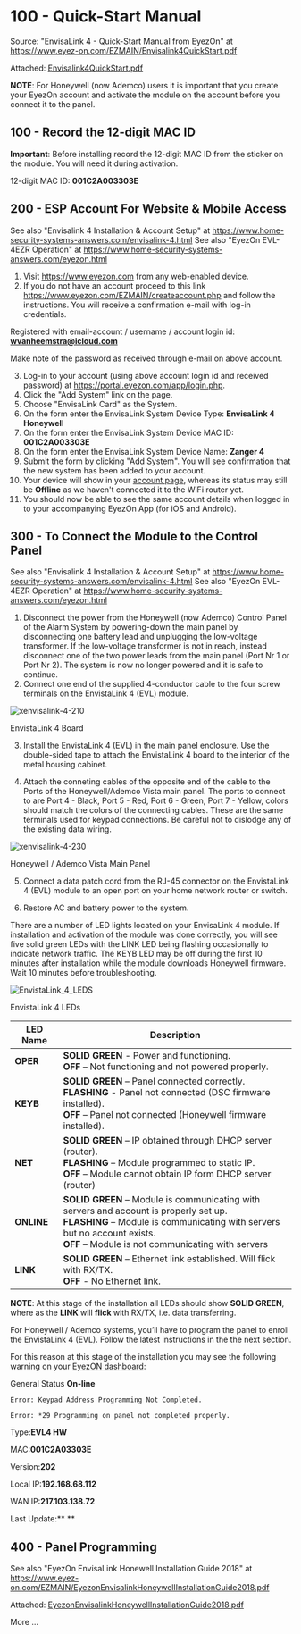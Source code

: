 # 100 - Quick-Start Manual

Source: "EnvisaLink 4 - Quick-Start Manual from EyezOn" at https://www.eyez-on.com/EZMAIN/Envisalink4QuickStart.pdf

Attached: [Envisalink4QuickStart.pdf](https://github.com/vanHeemstraSystems/ademco-vista-with-eyezon-envisalink/files/10471917/Envisalink4QuickStart.pdf)

**NOTE**: For Honeywell (now Ademco) users it is important that you create your EyezOn account and activate the module on the account before you connect it to the panel.

## 100 - Record the 12-digit MAC ID

**Important**: Before installing record the 12-digit MAC ID from the sticker on the module. You will need it during activation.

12-digit MAC ID: **001C2A003303E**

## 200 - ESP Account For Website & Mobile Access

See also "Envisalink 4 Installation & Account Setup" at https://www.home-security-systems-answers.com/envisalink-4.html
See also "EyezOn EVL-4EZR Operation" at https://www.home-security-systems-answers.com/eyezon.html

1. Visit https://www.eyezon.com from any web-enabled device.
2. If you do not have an account proceed to this link https://www.eyezon.com/EZMAIN/createaccount.php and follow the instructions. You will receive a confirmation e-mail with log-in credentials.

Registered with email-account / username / account login id: **wvanheemstra@icloud.com**

Make note of the password as received through e-mail on above account.

3. Log-in to your account (using above account login id and received password) at https://portal.eyezon.com/app/login.php.
4. Click the "Add System" link on the page. 
5. Choose "EnvisaLink Card" as the System.
6. On the form enter the EnvisaLink System Device Type: **EnvisaLink 4 Honeywell**
7. On the form enter the EnvisaLink System Device MAC ID: **001C2A003303E**
8. On the form enter the EnvisaLink System Device Name: **Zanger 4**
9. Submit the form by clicking "Add System". You will see confirmation that the new system has been added to your account.
10. Your device will show in your [account page](https://portal.eyezon.com/app/index.php?page=system-details&param=B5zBQcMvT0w0qOTgRylR6gv3K8N13ZJRO+3EmI53hoh4LY9jj4WogM5Jq+vIV0BjFIC9vJeZPUHXU/4qbUnzzg==&k=), whereas its status may still be **Offline** as we haven't connected it to the WiFi router yet.
11. You should now be able to see the same account details when logged in to your accompanying EyezOn App (for iOS and Android).

## 300 - To Connect the Module to the Control Panel

See also "Envisalink 4 Installation & Account Setup" at https://www.home-security-systems-answers.com/envisalink-4.html
See also "EyezOn EVL-4EZR Operation" at https://www.home-security-systems-answers.com/eyezon.html

1. Disconnect the power from the Honeywell (now Ademco) Control Panel of the Alarm System by powering-down the main panel by disconnecting one battery lead and unplugging the low-voltage transformer. If the low-voltage transformer is not in reach, instead disconnect one of the two power leads from the main panel (Port Nr 1 or Port Nr 2). The system is now no longer powered and it is safe to continue.
2. Connect one end of the supplied 4-conductor cable to the four screw terminals on the EnvistaLink 4 (EVL) module. 

![xenvisalink-4-210](https://user-images.githubusercontent.com/1499433/213917359-beb0353a-a7b7-483e-80f9-9dcc39e40098.png)

EnvistaLink 4 Board

3. Install the EnvistaLink 4 (EVL) in the main panel enclosure. Use the double-sided tape to attach the EnvistaLink 4 board to the interior of the metal housing cabinet.

4. Attach the conneting cables of the opposite end of the cable to the Ports of the Honeywell/Ademco Vista main panel. The ports to connect to are Port 4 - Black, Port 5 - Red, Port 6 - Green, Port 7 - Yellow, colors should match the colors of the connecting cables. These are the same terminals used for keypad connections. Be careful not to dislodge any of the existing data wiring.

![xenvisalink-4-230](https://user-images.githubusercontent.com/1499433/213919012-138527ed-0e05-4a9e-b378-154ef7e3d8ab.png)

Honeywell / Ademco Vista Main Panel

5. Connect a data patch cord from the RJ-45 connector on the EnvistaLink 4 (EVL) module to an open port on your home network router or switch.

6. Restore AC and battery power to the system.

There are a number of LED lights located on your EnvisaLink 4 module. If installation and activation of the module was done correctly, you will see five solid green LEDs with the LINK LED being flashing occasionally to indicate network traffic. The KEYB LED may be off during the first 10 minutes after installation while the module 
downloads Honeywell firmware. Wait 10 minutes before troubleshooting. 

![EnvistaLink_4_LEDS](https://user-images.githubusercontent.com/1499433/213920610-d05e5a40-d4db-45a4-93a4-65a7bfe8e9ce.jpg)

EnvistaLink 4 LEDs

| LED Name | Description | 
| - | - |
| **OPER** | **SOLID GREEN** - Power and functioning. <br> **OFF** – Not functioning and not powered properly. |
| **KEYB** | **SOLID GREEN** – Panel connected correctly. <br> **FLASHING** - Panel not connected (DSC firmware installed). <br> **OFF** – Panel not connected (Honeywell firmware installed). |
| **NET** | **SOLID GREEN** – IP obtained through DHCP server (router). <br> **FLASHING** – Module programmed to static IP. <br> **OFF** – Module cannot obtain IP form DHCP server (router) |
| **ONLINE** | **SOLID GREEN** – Module is communicating with servers and account is properly set up. <br> **FLASHING** – Module is communicating with servers but no account exists. <br> **OFF** – Module is not communicating with servers |
| **LINK** | **SOLID GREEN** – Ethernet link established. Will flick with RX/TX. <br> **OFF** - No Ethernet link. |

**NOTE**: At this stage of the installation all LEDs should show **SOLID GREEN**, where as the **LINK** will **flick** with RX/TX, i.e. data transferring.

For Honeywell / Ademco systems, you’ll have to program the panel to enroll the EnvistaLink 4 (EVL). Follow the latest instructions in the the next section.

For this reason at this stage of the installation you may see the following warning on your [EyezON dashboard](https://portal.eyezon.com/app/index.php):

General Status **On-line**

```Error: Keypad Address Programming Not Completed.```

```Error: *29 Programming on panel not completed properly.```

Type:**EVL4 HW**

MAC:**001C2A03303E**

Version:**202**

Local IP:**192.168.68.112**

WAN IP:**217.103.138.72**

Last Update:** **

## 400 - Panel Programming

See also "EyezOn EnvisaLink Honewell Installation Guide 2018" at https://www.eyez-on.com/EZMAIN/EyezonEnvisalinkHoneywellInstallationGuide2018.pdf

Attached: [EyezonEnvisalinkHoneywellInstallationGuide2018.pdf](https://github.com/vanHeemstraSystems/ademco-vista-with-eyezon-envisalink/files/10474565/EyezonEnvisalinkHoneywellInstallationGuide2018.pdf)

More ...
